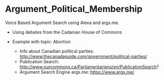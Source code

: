 # Argument_Political_Membership

  Voice Based Argument Search using Alexa and args.me. 
- Using debates from the Cadanian House of Commons
- Example with topic: Abortion

  - Info about Canadian political parties: http://www.thecanadaguide.com/government/political-parties/
  - Publication Search: http://www.ourcommons.ca/Parliamentarians/en/PublicationSearch?
  - Argument Search Engine args.me: https://www.args.me/
